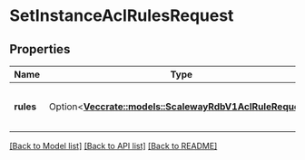 # SetInstanceAclRulesRequest

## Properties

Name | Type | Description | Notes
------------ | ------------- | ------------- | -------------
**rules** | Option<[**Vec<crate::models::ScalewayRdbV1AclRuleRequest>**](scaleway.rdb.v1.ACLRuleRequest.md)> | ACL rules to define for the instance | [optional]

[[Back to Model list]](../README.md#documentation-for-models) [[Back to API list]](../README.md#documentation-for-api-endpoints) [[Back to README]](../README.md)


